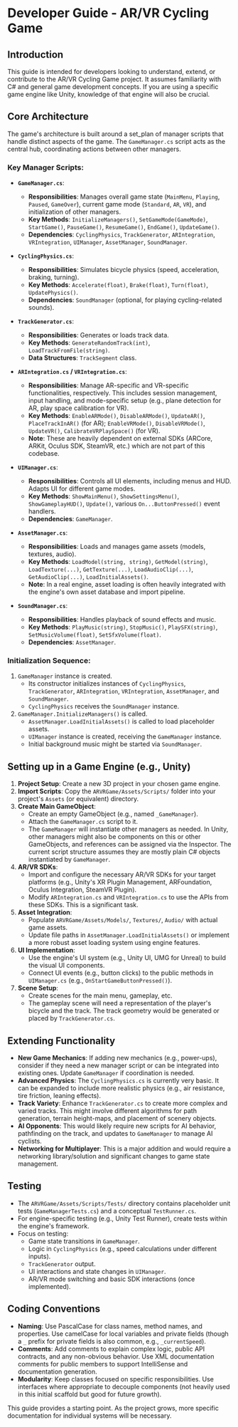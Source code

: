 # Developer Guide - AR/VR Cycling Game

## Introduction

This guide is intended for developers looking to understand, extend, or contribute to the AR/VR Cycling Game project. It assumes familiarity with C# and general game development concepts. If you are using a specific game engine like Unity, knowledge of that engine will also be crucial.

## Core Architecture

The game's architecture is built around a set_plan of manager scripts that handle distinct aspects of the game. The `GameManager.cs` script acts as the central hub, coordinating actions between other managers.

### Key Manager Scripts:

*   **`GameManager.cs`**:
    *   **Responsibilities**: Manages overall game state (`MainMenu`, `Playing`, `Paused`, `GameOver`), current game mode (`Standard`, `AR`, `VR`), and initialization of other managers.
    *   **Key Methods**: `InitializeManagers()`, `SetGameMode(GameMode)`, `StartGame()`, `PauseGame()`, `ResumeGame()`, `EndGame()`, `UpdateGame()`.
    *   **Dependencies**: `CyclingPhysics`, `TrackGenerator`, `ARIntegration`, `VRIntegration`, `UIManager`, `AssetManager`, `SoundManager`.

*   **`CyclingPhysics.cs`**:
    *   **Responsibilities**: Simulates bicycle physics (speed, acceleration, braking, turning).
    *   **Key Methods**: `Accelerate(float)`, `Brake(float)`, `Turn(float)`, `UpdatePhysics()`.
    *   **Dependencies**: `SoundManager` (optional, for playing cycling-related sounds).

*   **`TrackGenerator.cs`**:
    *   **Responsibilities**: Generates or loads track data.
    *   **Key Methods**: `GenerateRandomTrack(int)`, `LoadTrackFromFile(string)`.
    *   **Data Structures**: `TrackSegment` class.

*   **`ARIntegration.cs` / `VRIntegration.cs`**:
    *   **Responsibilities**: Manage AR-specific and VR-specific functionalities, respectively. This includes session management, input handling, and mode-specific setup (e.g., plane detection for AR, play space calibration for VR).
    *   **Key Methods**: `EnableARMode()`, `DisableARMode()`, `UpdateAR()`, `PlaceTrackInAR()` (for AR); `EnableVRMode()`, `DisableVRMode()`, `UpdateVR()`, `CalibrateVRPlaySpace()` (for VR).
    *   **Note**: These are heavily dependent on external SDKs (ARCore, ARKit, Oculus SDK, SteamVR, etc.) which are not part of this codebase.

*   **`UIManager.cs`**:
    *   **Responsibilities**: Controls all UI elements, including menus and HUD. Adapts UI for different game modes.
    *   **Key Methods**: `ShowMainMenu()`, `ShowSettingsMenu()`, `ShowGameplayHUD()`, `Update()`, various `On...ButtonPressed()` event handlers.
    *   **Dependencies**: `GameManager`.

*   **`AssetManager.cs`**:
    *   **Responsibilities**: Loads and manages game assets (models, textures, audio).
    *   **Key Methods**: `LoadModel(string, string)`, `GetModel(string)`, `LoadTexture(...)`, `GetTexture(...)`, `LoadAudioClip(...)`, `GetAudioClip(...)`, `LoadInitialAssets()`.
    *   **Note**: In a real engine, asset loading is often heavily integrated with the engine's own asset database and import pipeline.

*   **`SoundManager.cs`**:
    *   **Responsibilities**: Handles playback of sound effects and music.
    *   **Key Methods**: `PlayMusic(string)`, `StopMusic()`, `PlaySFX(string)`, `SetMusicVolume(float)`, `SetSfxVolume(float)`.
    *   **Dependencies**: `AssetManager`.

### Initialization Sequence:

1.  `GameManager` instance is created.
    *   Its constructor initializes instances of `CyclingPhysics`, `TrackGenerator`, `ARIntegration`, `VRIntegration`, `AssetManager`, and `SoundManager`.
    *   `CyclingPhysics` receives the `SoundManager` instance.
2.  `GameManager.InitializeManagers()` is called.
    *   `AssetManager.LoadInitialAssets()` is called to load placeholder assets.
    *   `UIManager` instance is created, receiving the `GameManager` instance.
    *   Initial background music might be started via `SoundManager`.

## Setting up in a Game Engine (e.g., Unity)

1.  **Project Setup**: Create a new 3D project in your chosen game engine.
2.  **Import Scripts**: Copy the `ARVRGame/Assets/Scripts/` folder into your project's `Assets` (or equivalent) directory.
3.  **Create Main GameObject**:
    *   Create an empty GameObject (e.g., named `_GameManager`).
    *   Attach the `GameManager.cs` script to it.
    *   The `GameManager` will instantiate other managers as needed. In Unity, other managers might also be components on this or other GameObjects, and references can be assigned via the Inspector. The current script structure assumes they are mostly plain C# objects instantiated by `GameManager`.
4.  **AR/VR SDKs**:
    *   Import and configure the necessary AR/VR SDKs for your target platforms (e.g., Unity's XR Plugin Management, ARFoundation, Oculus Integration, SteamVR Plugin).
    *   Modify `ARIntegration.cs` and `VRIntegration.cs` to use the APIs from these SDKs. This is a significant task.
5.  **Asset Integration**:
    *   Populate `ARVRGame/Assets/Models/`, `Textures/`, `Audio/` with actual game assets.
    *   Update file paths in `AssetManager.LoadInitialAssets()` or implement a more robust asset loading system using engine features.
6.  **UI Implementation**:
    *   Use the engine's UI system (e.g., Unity UI, UMG for Unreal) to build the visual UI components.
    *   Connect UI events (e.g., button clicks) to the public methods in `UIManager.cs` (e.g., `OnStartGameButtonPressed()`).
7.  **Scene Setup**:
    *   Create scenes for the main menu, gameplay, etc.
    *   The gameplay scene will need a representation of the player's bicycle and the track. The track geometry would be generated or placed by `TrackGenerator.cs`.

## Extending Functionality

*   **New Game Mechanics**: If adding new mechanics (e.g., power-ups), consider if they need a new manager script or can be integrated into existing ones. Update `GameManager` if coordination is needed.
*   **Advanced Physics**: The `CyclingPhysics.cs` is currently very basic. It can be expanded to include more realistic physics (e.g., air resistance, tire friction, leaning effects).
*   **Track Variety**: Enhance `TrackGenerator.cs` to create more complex and varied tracks. This might involve different algorithms for path generation, terrain height-maps, and placement of scenery objects.
*   **AI Opponents**: This would likely require new scripts for AI behavior, pathfinding on the track, and updates to `GameManager` to manage AI cyclists.
*   **Networking for Multiplayer**: This is a major addition and would require a networking library/solution and significant changes to game state management.

## Testing

*   The `ARVRGame/Assets/Scripts/Tests/` directory contains placeholder unit tests (`GameManagerTests.cs`) and a conceptual `TestRunner.cs`.
*   For engine-specific testing (e.g., Unity Test Runner), create tests within the engine's framework.
*   Focus on testing:
    *   Game state transitions in `GameManager`.
    *   Logic in `CyclingPhysics` (e.g., speed calculations under different inputs).
    *   `TrackGenerator` output.
    *   UI interactions and state changes in `UIManager`.
    *   AR/VR mode switching and basic SDK interactions (once implemented).

## Coding Conventions

*   **Naming**: Use PascalCase for class names, method names, and properties. Use camelCase for local variables and private fields (though a `_` prefix for private fields is also common, e.g., `_currentSpeed`).
*   **Comments**: Add comments to explain complex logic, public API contracts, and any non-obvious behavior. Use XML documentation comments for public members to support IntelliSense and documentation generation.
*   **Modularity**: Keep classes focused on specific responsibilities. Use interfaces where appropriate to decouple components (not heavily used in this initial scaffold but good for future growth).

This guide provides a starting point. As the project grows, more specific documentation for individual systems will be necessary.
